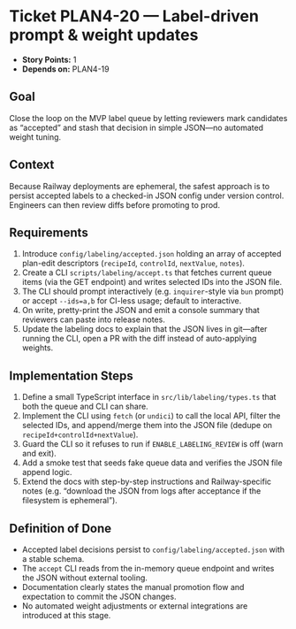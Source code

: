 # Ticket PLAN4-20 — Label-driven prompt & weight updates

- **Story Points:** 1
- **Depends on:** PLAN4-19

## Goal
Close the loop on the MVP label queue by letting reviewers mark candidates as “accepted” and stash that decision in simple JSON—no automated weight tuning.

## Context
Because Railway deployments are ephemeral, the safest approach is to persist accepted labels to a checked-in JSON config under version control. Engineers can then review diffs before promoting to prod.

## Requirements
1. Introduce `config/labeling/accepted.json` holding an array of accepted plan-edit descriptors (`recipeId`, `controlId`, `nextValue`, `notes`).
2. Create a CLI `scripts/labeling/accept.ts` that fetches current queue items (via the GET endpoint) and writes selected IDs into the JSON file.
3. The CLI should prompt interactively (e.g. `inquirer`-style via `bun` prompt) or accept `--ids=a,b` for CI-less usage; default to interactive.
4. On write, pretty-print the JSON and emit a console summary that reviewers can paste into release notes.
5. Update the labeling docs to explain that the JSON lives in git—after running the CLI, open a PR with the diff instead of auto-applying weights.

## Implementation Steps
1. Define a small TypeScript interface in `src/lib/labeling/types.ts` that both the queue and CLI can share.
2. Implement the CLI using `fetch` (or `undici`) to call the local API, filter the selected IDs, and append/merge them into the JSON file (dedupe on `recipeId+controlId+nextValue`).
3. Guard the CLI so it refuses to run if `ENABLE_LABELING_REVIEW` is off (warn and exit).
4. Add a smoke test that seeds fake queue data and verifies the JSON file append logic.
5. Extend the docs with step-by-step instructions and Railway-specific notes (e.g. “download the JSON from logs after acceptance if the filesystem is ephemeral”).

## Definition of Done
- Accepted label decisions persist to `config/labeling/accepted.json` with a stable schema.
- The `accept` CLI reads from the in-memory queue endpoint and writes the JSON without external tooling.
- Documentation clearly states the manual promotion flow and expectation to commit the JSON changes.
- No automated weight adjustments or external integrations are introduced at this stage.
